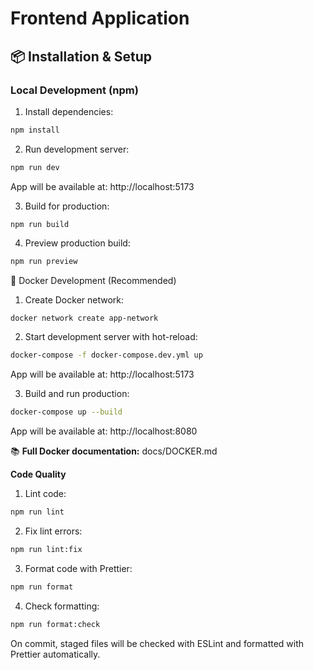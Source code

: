 # Frontend Application

## 📦 Installation & Setup

### Local Development (npm)

1. Install dependencies:

```bash
npm install
```

2. Run development server:

```bash
npm run dev
```

App will be available at: http://localhost:5173

3. Build for production:

```
npm run build
```

4. Preview production build:

```bash
npm run preview
```

🐳 Docker Development (Recommended)

1. Create Docker network:

```bash
docker network create app-network
```

2. Start development server with hot-reload:

```bash
docker-compose -f docker-compose.dev.yml up
```

App will be available at: http://localhost:5173

3. Build and run production:

```bash
docker-compose up --build
```

App will be available at: http://localhost:8080

📚 **Full Docker documentation:** docs/DOCKER.md

**Code Quality**

1. Lint code:

```bash
npm run lint
```

2. Fix lint errors:

```bash
npm run lint:fix
```

3. Format code with Prettier:

```bash
npm run format
```

4. Check formatting:

```bash
npm run format:check
```

On commit, staged files will be checked with ESLint and formatted with Prettier automatically.

